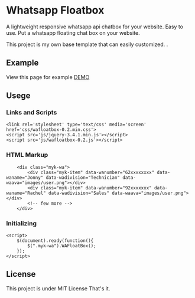 # Whatsapp Floatbox

A lightweight responsive whatsapp api chatbox for your website. Easy to use.
Put a whatsapp floating chat box on your website.

This project is my own base template that can easily customized. .

## Example
View this page for example <a href="http://maykheld.com/page/wafloatbox.html">DEMO</a>

## Usege

### Links and Scripts
```
<link rel='stylesheet' type='text/css' media='screen' href='css/wafloatbox-0.2.min.css'>
<script src='js/jquery-3.4.1.min.js'></script>
<script src='js/wafloatbox-0.2.js'></script>
```
### HTML Markup
 
```
    <div class="myk-wa">
        <div class="myk-item" data-wanumber="62xxxxxxxx" data-waname="Jonny" data-wadivision="Technician" data-waava="images/user.png"></div>
        <div class="myk-item" data-wanumber="92xxxxxxx" data-waname="Rachel" data-wadivision="Sales" data-waava="images/user.png"></div>
        <!-- few more -->
    </div>
```
### Initializing
```
<script>
    $(document).ready(function(){
        $(".myk-wa").WAFloatBox();
    });
</script>
```

## License

This project is under MIT License
That's it.
